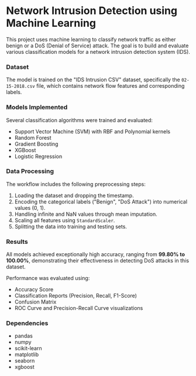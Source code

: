 # Network Intrusion Detection using Machine Learning

This project uses machine learning to classify network traffic as either benign or a DoS (Denial of Service) attack. The goal is to build and evaluate various classification models for a network intrusion detection system (IDS).

### **Dataset**

The model is trained on the "IDS Intrusion CSV" dataset, specifically the `02-15-2018.csv` file, which contains network flow features and corresponding labels.

### **Models Implemented**

Several classification algorithms were trained and evaluated:
* Support Vector Machine (SVM) with RBF and Polynomial kernels
* Random Forest
* Gradient Boosting
* XGBoost
* Logistic Regression

### **Data Processing**

The workflow includes the following preprocessing steps:
1.  Loading the dataset and dropping the timestamp.
2.  Encoding the categorical labels ("Benign", "DoS Attack") into numerical values (0, 1).
3.  Handling infinite and NaN values through mean imputation.
4.  Scaling all features using `StandardScaler`.
5.  Splitting the data into training and testing sets.

### **Results**

All models achieved exceptionally high accuracy, ranging from **99.80% to 100.00%**, demonstrating their effectiveness in detecting DoS attacks in this dataset.

Performance was evaluated using:
* Accuracy Score
* Classification Reports (Precision, Recall, F1-Score)
* Confusion Matrix
* ROC Curve and Precision-Recall Curve visualizations

### **Dependencies**

* pandas
* numpy
* scikit-learn
* matplotlib
* seaborn
* xgboost
